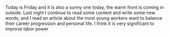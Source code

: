 Today is Friday and it is also a sunny one today, the warm front is coming in
outside. Last night I continue to read some content and write some new words, and I read an article about the most young workers want to balance their career progression and personal life. I think it is very significant to improve labor power
